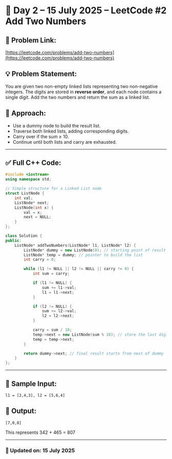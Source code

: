# 📘 Day 2 – 15 July 2025 – LeetCode #2 Add Two Numbers

## 🔗 Problem Link:
[https://leetcode.com/problems/add-two-numbers](https://leetcode.com/problems/add-two-numbers)

## 💡 Problem Statement:
You are given two non-empty linked lists representing two non-negative integers. The digits are stored in **reverse order**, and each node contains a single digit. Add the two numbers and return the sum as a linked list.

## 🧠 Approach:
- Use a dummy node to build the result list.
- Traverse both linked lists, adding corresponding digits.
- Carry over if the sum ≥ 10.
- Continue until both lists and carry are exhausted.

---

## ✅ Full C++ Code:

```cpp
#include <iostream>
using namespace std;

// Simple structure for a Linked List node
struct ListNode {
    int val;
    ListNode* next;
    ListNode(int x) {
        val = x;
        next = NULL;
    }
};

class Solution {
public:
    ListNode* addTwoNumbers(ListNode* l1, ListNode* l2) {
        ListNode* dummy = new ListNode(0); // starting point of result list
        ListNode* temp = dummy; // pointer to build the list
        int carry = 0;

        while (l1 != NULL || l2 != NULL || carry != 0) {
            int sum = carry;

            if (l1 != NULL) {
                sum += l1->val;
                l1 = l1->next;
            }

            if (l2 != NULL) {
                sum += l2->val;
                l2 = l2->next;
            }

            carry = sum / 10;
            temp->next = new ListNode(sum % 10); // store the last digit
            temp = temp->next;
        }

        return dummy->next; // final result starts from next of dummy
    }
};
```

---

## 🧪 Sample Input:
```
l1 = [2,4,3], l2 = [5,6,4]
```

## 🎯 Output:
```
[7,0,8]
```

This represents 342 + 465 = 807

---

### 🔁 Updated on: 15 July 2025
